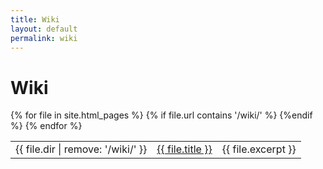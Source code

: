 ```yaml
---
title: Wiki
layout: default
permalink: wiki
---
```


# Wiki

<table class="wikilinks">
  {% for file in site.html_pages %}
    {% if file.url contains '/wiki/' %}
      <tr>
        <td>{{ file.dir | remove: '/wiki/' }}</td>
        <td><a href="{{ file.url | relative_url }}">
          {{ file.title }}
        </a></td>
        <td>{{ file.excerpt }}</td>
      </tr>
    {%endif %}
  {% endfor %}
</table>
